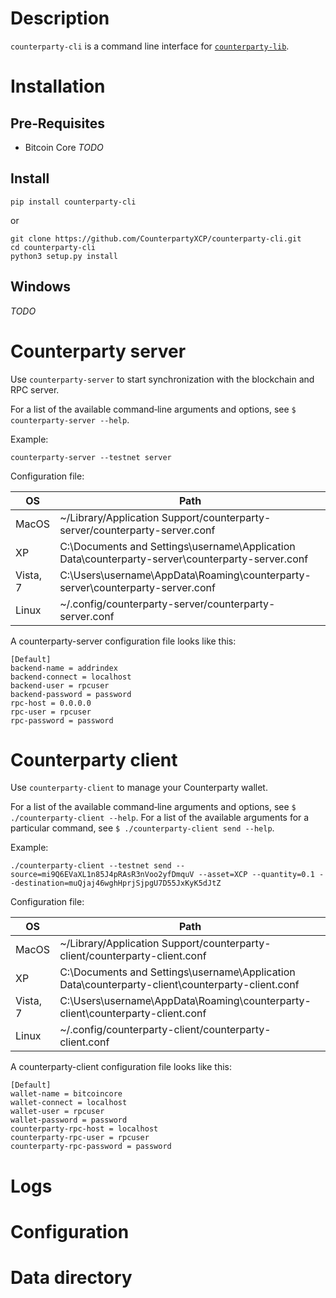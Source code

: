 # Description

`counterparty-cli` is a command line interface for [`counterparty-lib`](https://github.com/CounterpartyXCP/counterpartyd).

# Installation

## Pre‐Requisites

* Bitcoin Core *TODO*


## Install

`pip install counterparty-cli`

or

```
git clone https://github.com/CounterpartyXCP/counterparty-cli.git
cd counterparty-cli
python3 setup.py install
```

## Windows

*TODO*


# Counterparty server

Use `counterparty-server` to start synchronization with the blockchain and RPC server.

For a list of the available command‐line arguments and options, see
`$ counterparty-server --help`.

Example:

`counterparty-server --testnet server`

Configuration file:

OS  | Path
------------- | -------------
MacOS | ~/Library/Application Support/counterparty-server/counterparty-server.conf
XP | C:\Documents and Settings\username\Application Data\counterparty-server\counterparty-server.conf
Vista, 7 | C:\Users\username\AppData\Roaming\counterparty-server\counterparty-server.conf
Linux | ~/.config/counterparty-server/counterparty-server.conf

A counterparty-server configuration file looks like this:

    [Default]
    backend-name = addrindex
    backend-connect = localhost
    backend-user = rpcuser
    backend-password = password
    rpc-host = 0.0.0.0
    rpc-user = rpcuser
    rpc-password = password


# Counterparty client
Use `counterparty-client` to manage your Counterparty wallet.

For a list of the available command‐line arguments and options, see
`$ ./counterparty-client --help`.
For a list of the available arguments for a particular command, see
`$ ./counterparty-client send --help`.

Example:

`./counterparty-client --testnet send --source=mi9Q6EVaXL1n85J4pRAsR3nVoo2yfDmquV --asset=XCP --quantity=0.1 --destination=muQjaj46wghHprjSjpgU7D55JxKyK5dJtZ`

Configuration file:

OS  | Path
------------- | -------------
MacOS | ~/Library/Application Support/counterparty-client/counterparty-client.conf
XP | C:\Documents and Settings\username\Application Data\counterparty-client\counterparty-client.conf
Vista, 7 | C:\Users\username\AppData\Roaming\counterparty-client\counterparty-client.conf
Linux | ~/.config/counterparty-client/counterparty-client.conf

A counterparty-client configuration file looks like this:

    [Default]
    wallet-name = bitcoincore
    wallet-connect = localhost
    wallet-user = rpcuser
    wallet-password = password
    counterparty-rpc-host = localhost
    counterparty-rpc-user = rpcuser
    counterparty-rpc-password = password


# Logs

# Configuration

# Data directory
